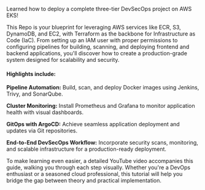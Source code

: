 Learned how to deploy a complete three-tier DevSecOps project on AWS EKS!

This Repo is your blueprint for leveraging AWS services like ECR, S3, DynamoDB, and EC2, with Terraform as the backbone for Infrastructure as Code (IaC). From setting up an IAM user with proper permissions to configuring pipelines for building, scanning, and deploying frontend and backend applications, you'll discover how to create a production-grade system designed for scalability and security.

#### Highlights include:

**Pipeline Automation:** Build, scan, and deploy Docker images using Jenkins, Trivy, and SonarQube.

**Cluster Monitoring:** Install Prometheus and Grafana to monitor application health with visual dashboards.

**GitOps with ArgoCD:** Achieve seamless application deployment and updates via Git repositories.

**End-to-End DevSecOps Workflow:** Incorporate security scans, monitoring, and scalable infrastructure for a production-ready deployment.


To make learning even easier, a detailed YouTube video accompanies this guide, walking you through each step visually. Whether you're a DevOps enthusiast or a seasoned cloud professional, this tutorial will help you bridge the gap between theory and practical implementation.


